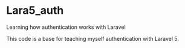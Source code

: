 
# Lara5_auth
Learning how authentication works with Laravel

This code is a base for teaching myself authentication with Laravel 5. 

